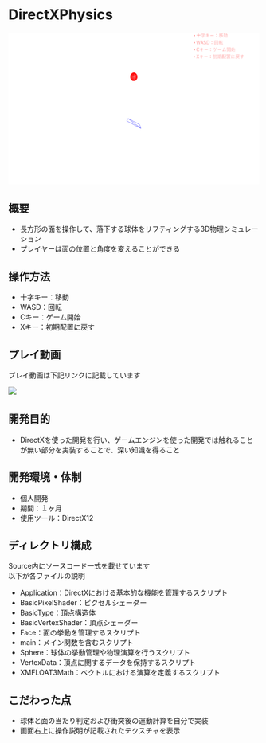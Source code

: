 # DirectXPhysics
![](https://github.com/RyoyaMaejima/DirectXPhysics/blob/main/ReadmeSrc/Title.png)

## 概要
- 長方形の面を操作して、落下する球体をリフティングする3D物理シミュレーション
- プレイヤーは面の位置と角度を変えることができる

## 操作方法
- 十字キー：移動
- WASD：回転
- Cキー：ゲーム開始
- Xキー：初期配置に戻す

## プレイ動画
プレイ動画は下記リンクに記載しています  

![](https://youtu.be/aAKS525g42w)

## 開発目的
- DirectXを使った開発を行い、ゲームエンジンを使った開発では触れることが無い部分を実装することで、深い知識を得ること

## 開発環境・体制
- 個人開発
- 期間：１ヶ月
- 使用ツール：DirectX12

## ディレクトリ構成
Source内にソースコード一式を載せています  
以下が各ファイルの説明

- Application：DirectXにおける基本的な機能を管理するスクリプト
- BasicPixelShader：ピクセルシェーダー
- BasicType：頂点構造体
- BasicVertexShader：頂点シェーダー
- Face：面の挙動を管理するスクリプト
- main：メイン関数を含むスクリプト
- Sphere：球体の挙動管理や物理演算を行うスクリプト
- VertexData：頂点に関するデータを保持するスクリプト
- XMFLOAT3Math：ベクトルにおける演算を定義するスクリプト

## こだわった点
- 球体と面の当たり判定および衝突後の運動計算を自分で実装
- 画面右上に操作説明が記載されたテクスチャを表示
